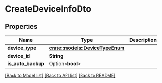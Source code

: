 # CreateDeviceInfoDto

## Properties

Name | Type | Description | Notes
------------ | ------------- | ------------- | -------------
**device_type** | [**crate::models::DeviceTypeEnum**](DeviceTypeEnum.md) |  | 
**device_id** | **String** |  | 
**is_auto_backup** | Option<**bool**> |  | [optional]

[[Back to Model list]](../README.md#documentation-for-models) [[Back to API list]](../README.md#documentation-for-api-endpoints) [[Back to README]](../README.md)


